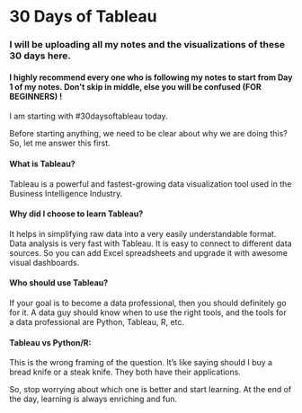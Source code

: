 # 30 Days of Tableau

### I will be uploading all my notes and the visualizations of these 30 days here.

#### I highly recommend every one who is following my notes to start from Day 1 of my notes. Don't skip in middle, else you will be confused (FOR BEGINNERS) !

I am starting with #30daysoftableau today.

Before starting anything, we need to be clear about why we are doing this? 
So, let me answer this first.

#### What is Tableau?
Tableau is a powerful and fastest-growing data visualization tool used in the Business Intelligence Industry. 

#### Why did I choose to learn Tableau?
It helps in simplifying raw data into a very easily understandable format. Data analysis is very fast with Tableau. It is easy to connect to different data sources. So you can add Excel spreadsheets and upgrade it with awesome visual dashboards. 

#### Who should use Tableau?
If your goal is to become a data professional, then you should definitely go for it. A data guy should know when to use the right tools, and the tools for a data professional are Python, Tableau, R, etc.

#### Tableau vs Python/R:
This is the wrong framing of the question. It’s like saying should I buy a bread knife or a steak knife. They both have their applications.

So, stop worrying about which one is better and start learning. At the end of the day, learning is always enriching and fun.


